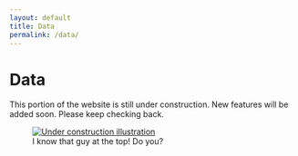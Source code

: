 ```yaml
---
layout: default
title: Data
permalink: /data/
---
```


<div class="section-intro">
  <h1>Data</h1>
  <p>This portion of the website is still under construction. New features will be added soon. Please keep checking back.</p>
  <figure class="under-construction-figure">
    <a class="under-construction-link" href="{{ '/tabs/data/media/Under_Construction.png' | relative_url }}" target="_blank" rel="noopener noreferrer">
      <img class="under-construction-image" src="{{ '/tabs/data/media/Under_Construction.png' | relative_url }}" alt="Under construction illustration" loading="lazy">
    </a>
    <figcaption>I know that guy at the top! Do you?</figcaption>
  </figure>
  
</div>
